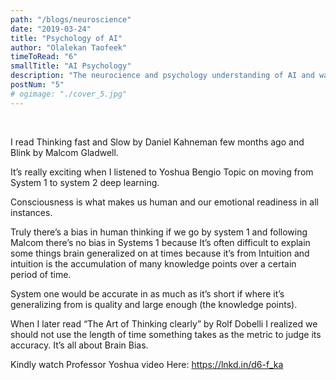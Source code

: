 ```yaml
---
path: "/blogs/neuroscience"
date: "2019-03-24"
title: "Psychology of AI"
author: "Olalekan Taofeek"
timeToRead: "6"
smallTitle: "AI Psychology"
description: "The neurocience and psychology understanding of AI and way forward."
postNum: "5"
# ogimage: "./cover_5.jpg"
---
```


<!-- <img src="cover_5.jpg"/> -->
<br/>

I read Thinking fast and Slow by Daniel Kahneman few months ago and Blink by Malcom Gladwell.

It’s really exciting when I listened to Yoshua Bengio Topic on moving from System 1 to system 2 deep learning.

Consciousness is what makes us human and our emotional readiness in all instances.

Truly there’s a bias in human thinking if we go by system 1 and following Malcom there’s no bias in Systems 1 because It’s often difficult to explain some things brain generalized on at times because it’s from Intuition and intuition is the accumulation of many knowledge points over a certain period of time.

System one would be accurate in as much as it’s short if where it’s generalizing from is quality and large enough (the knowledge points).

When I later read “The Art of Thinking clearly” by Rolf Dobelli I realized we should not use the length of time something takes as the metric to judge its accuracy. It’s all about Brain Bias.

Kindly watch Professor Yoshua video Here: https://lnkd.in/d6-f_ka
